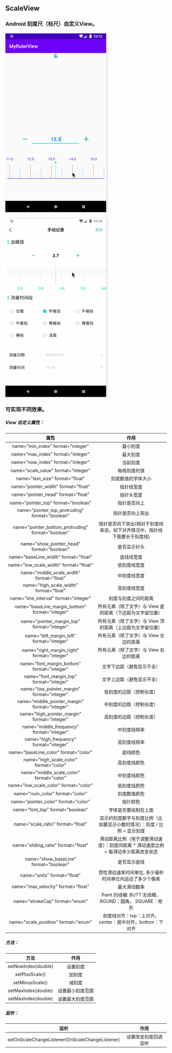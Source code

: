 ScaleView
--------------
### Android 刻度尺（标尺）自定义View。

![Demo效果](https://github.com/ChiuLui/ScaleView/blob/master/image/RulerView_0.gif)


![某项目内效果](https://github.com/ChiuLui/ScaleView/blob/master/image/RulerView_1.gif)


### 可实现不同效果。

##### View 自定义属性：

|属性|作用|
|:------:|:------:|
| name="min_index" format="integer" | 最小刻度 |
| name="max_index" format="integer" | 最大刻度 |
| name="now_index" format="integer" | 当前刻度 |
| name="scale_value" format="integer" | 每格刻度的值 |
| name="text_size" format="float" | 刻度数值的字体大小 |
| name="pointer_width" format="float" | 指针线宽度 |
| name="pointer_head" format="float" | 指针头宽度 |
| name="pointer_top" format="boolean" | 指针是否向上 |
| name="pointer_top_protruding" format="boolean" | 指针是否向上突出 |
| name="pointer_bottom_protruding" format="boolean" | 指针是否向下突出(相对于刻度线来说，如下对齐情况中，指针线下面要长于刻度线) |
| name="show_pointer_head" format="boolean" | 是否显示针头 |
| name="baseLine_width" format="float" | 底线线宽度 |
| name="low_scale_width" format="float" | 低刻度线宽度 |
| name="middle_scale_width" format="float" | 中刻度线宽度 |
| name="high_scale_width" format="float" | 高刻度线宽度 |
| name="line_interval" format="integer" | 刻度与刻度之间的距离 |
| name="baseLine_margin_bottom" format="integer" | 所有元素（除了文字）与 View 底的距离（下边距为文字留位置） |
| name="pointer_margin_top" format="integer" | 所有元素（除了文字）与 View 顶的距离（上边距为文字留位置） |
| name="left_margin_left" format="integer" | 所有元素（除了文字）与  View 左边的距离 |
| name="right_margin_right" format="integer" | 所有元素（除了文字）与  View 右边的距离 |
| name="font_margin_bottom" format="integer" | 文字下边距（避免显示不全） |
| name="font_margin_top" format="integer" | 文字上边距（避免显示不全） |
| name="low_pointer_margin" format="integer" | 低刻度的边距（控制长度） |
| name="middle_pointer_margin" format="integer" | 中刻度的边距（控制长度） |
| name="high_pointer_margin" format="integer" | 高刻度的边距（控制长度） |
| name="middle_frequency" format="integer" | 中刻度线频率 |
| name="high_frequency" format="integer" | 高刻度线频率 |
| name="baseLine_color" format="color" | 底线颜色 |
| name="high_scale_color" format="color" | 高刻度线颜色 |
| name="middle_scale_color" format="color" | 中刻度线颜色 |
| name="low_scale_color" format="color" | 低刻度线颜色 |
| name="num_color" format="color" | 刻度数值颜色 |
| name="pointer_color" format="color" | 指针颜色 |
| name="font_top" format="boolean" | 字体是否要绘制在上面 |
| name="scale_ratio" format="float" | 显示的刻度数字与刻度比例（比如要显示小数的情况）：刻度 / 比例 = 显示刻度 |
| name="sliding_ratio" format="float" | 滑动距离比例（用于调整滑动速度）：刻度间距离 * 滑动速度比例 = 每滑动多少距离改变状态 |
| name="show_baseLine" format="boolean" | 是否显示底线 |
| name="units" format="float" | 惯性滑动速率时间单位, 多少毫秒时间单位内运动了多少个像素 |
| name="max_velocity" format="float" | 最大滑动数率 |
| name="strokeCap" format="enum" | Paint 的线帽: BUTT:无线帽，ROUND：圆角， SQUARE：矩形 |
| name="scale_position" format="enum" | 刻度线对齐：top：上对齐，center：居中对齐，bottom：下对齐 |


##### 方法：

|方法|作用|
|:------:|:------:|
| setNowIndex(double) | 设置刻度 |
| setPlusScale() | 加刻度 |
| setMinusScale() | 减刻度 |
| setMaxIndex(double) | 设置最小刻度范围 |
| setMaxIndex(double) | 设置最大刻度范围 |


##### 监听：

|监听|作用|
|:------:|:------:|
| setOnScaleChangeListener(OnScaleChangeListener) | 设置改变刻度回调监听 |